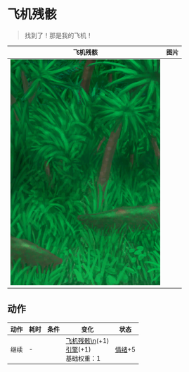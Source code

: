 # 飞机残骸  
> 找到了！那是我的飞机！  
  
  飞机残骸  |   图片   
 ----  |  ----:   
   |  ![](Sprite/Wetlands.png)   
  
## 动作  
动作  |  耗时  |  条件  |  变化  |  状态  
----  |  ----  |  ----  |  ----  |  ----  
继续<br>  |  -  |    |  [飞机残骸\n](PlaneCrashEntrance.md)(+1)<br>[引擎](Engine1Closed.md)(+1)<br>基础权重：1<br>  |  [情绪](Morale.md)+5  
